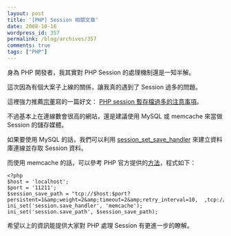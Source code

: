 ```yaml
---
layout: post
title: '[PHP] Session 相關文章'
date: 2008-10-16
wordpress_id: 357
permalink: /blog/archives/357
comments: true
tags: ["PHP"]
---
```


身為 PHP 開發者，我其實對 PHP Session 的處理機制還是一知半解。

這次因為有個大案子上線的關係，讓我真的遇到了 Session 過多的問題。

這裡強力推薦[宗董](http://plog.longwin.com.tw)寫的一篇好文： [PHP session 暫存檔過多的注意事項](http://plog.longwin.com.tw/my_note-unix/2008/10/16/php-too-more-session-file-set-2008)。

不過基本上在連線數會很高的網站，還是建議使用 MySQL 或 memcache 來當做 Session 的儲存媒體。

<!--more-->

如果要使用 MySQL 的話，我們可以利用 [session_set_save_handler](http://www.php.net/manual/en/function.session-set-save-handler.php) 來建立資料庫連線並存取 Session 資料。

而使用 memcache 的話，可以參考 PHP 官方提供的[方法](http://www.php.net/manual/en/memcache.examples.php)，程式如下： 

```
<?php
$host = 'localhost';
$port = '11211';
$session_save_path = "tcp://$host:$port?persistent=1&amp;weight=2&amp;timeout=2&amp;retry_interval=10,  ,tcp://$host:$port  ";
ini_set('session.save_handler', 'memcache');
ini_set('session.save_path', $session_save_path);

```

希望以上的資訊能提供大家對 PHP 處理 Session 有更進一步的瞭解。 
